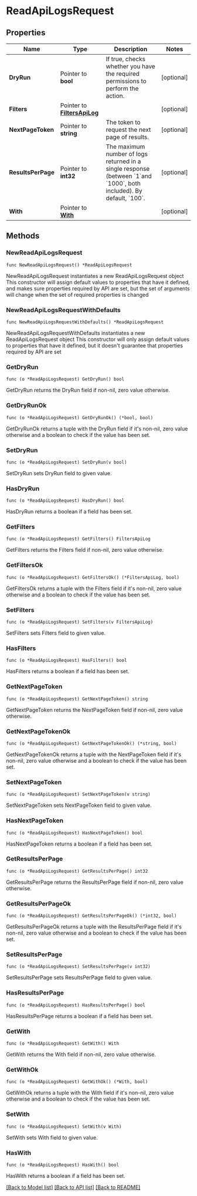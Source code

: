 # ReadApiLogsRequest

## Properties

Name | Type | Description | Notes
------------ | ------------- | ------------- | -------------
**DryRun** | Pointer to **bool** | If true, checks whether you have the required permissions to perform the action. | [optional] 
**Filters** | Pointer to [**FiltersApiLog**](FiltersApiLog.md) |  | [optional] 
**NextPageToken** | Pointer to **string** | The token to request the next page of results. | [optional] 
**ResultsPerPage** | Pointer to **int32** | The maximum number of logs returned in a single response (between &#x60;1&#x60;and &#x60;1000&#x60;, both included). By default, &#x60;100&#x60;. | [optional] 
**With** | Pointer to [**With**](With.md) |  | [optional] 

## Methods

### NewReadApiLogsRequest

`func NewReadApiLogsRequest() *ReadApiLogsRequest`

NewReadApiLogsRequest instantiates a new ReadApiLogsRequest object
This constructor will assign default values to properties that have it defined,
and makes sure properties required by API are set, but the set of arguments
will change when the set of required properties is changed

### NewReadApiLogsRequestWithDefaults

`func NewReadApiLogsRequestWithDefaults() *ReadApiLogsRequest`

NewReadApiLogsRequestWithDefaults instantiates a new ReadApiLogsRequest object
This constructor will only assign default values to properties that have it defined,
but it doesn't guarantee that properties required by API are set

### GetDryRun

`func (o *ReadApiLogsRequest) GetDryRun() bool`

GetDryRun returns the DryRun field if non-nil, zero value otherwise.

### GetDryRunOk

`func (o *ReadApiLogsRequest) GetDryRunOk() (*bool, bool)`

GetDryRunOk returns a tuple with the DryRun field if it's non-nil, zero value otherwise
and a boolean to check if the value has been set.

### SetDryRun

`func (o *ReadApiLogsRequest) SetDryRun(v bool)`

SetDryRun sets DryRun field to given value.

### HasDryRun

`func (o *ReadApiLogsRequest) HasDryRun() bool`

HasDryRun returns a boolean if a field has been set.

### GetFilters

`func (o *ReadApiLogsRequest) GetFilters() FiltersApiLog`

GetFilters returns the Filters field if non-nil, zero value otherwise.

### GetFiltersOk

`func (o *ReadApiLogsRequest) GetFiltersOk() (*FiltersApiLog, bool)`

GetFiltersOk returns a tuple with the Filters field if it's non-nil, zero value otherwise
and a boolean to check if the value has been set.

### SetFilters

`func (o *ReadApiLogsRequest) SetFilters(v FiltersApiLog)`

SetFilters sets Filters field to given value.

### HasFilters

`func (o *ReadApiLogsRequest) HasFilters() bool`

HasFilters returns a boolean if a field has been set.

### GetNextPageToken

`func (o *ReadApiLogsRequest) GetNextPageToken() string`

GetNextPageToken returns the NextPageToken field if non-nil, zero value otherwise.

### GetNextPageTokenOk

`func (o *ReadApiLogsRequest) GetNextPageTokenOk() (*string, bool)`

GetNextPageTokenOk returns a tuple with the NextPageToken field if it's non-nil, zero value otherwise
and a boolean to check if the value has been set.

### SetNextPageToken

`func (o *ReadApiLogsRequest) SetNextPageToken(v string)`

SetNextPageToken sets NextPageToken field to given value.

### HasNextPageToken

`func (o *ReadApiLogsRequest) HasNextPageToken() bool`

HasNextPageToken returns a boolean if a field has been set.

### GetResultsPerPage

`func (o *ReadApiLogsRequest) GetResultsPerPage() int32`

GetResultsPerPage returns the ResultsPerPage field if non-nil, zero value otherwise.

### GetResultsPerPageOk

`func (o *ReadApiLogsRequest) GetResultsPerPageOk() (*int32, bool)`

GetResultsPerPageOk returns a tuple with the ResultsPerPage field if it's non-nil, zero value otherwise
and a boolean to check if the value has been set.

### SetResultsPerPage

`func (o *ReadApiLogsRequest) SetResultsPerPage(v int32)`

SetResultsPerPage sets ResultsPerPage field to given value.

### HasResultsPerPage

`func (o *ReadApiLogsRequest) HasResultsPerPage() bool`

HasResultsPerPage returns a boolean if a field has been set.

### GetWith

`func (o *ReadApiLogsRequest) GetWith() With`

GetWith returns the With field if non-nil, zero value otherwise.

### GetWithOk

`func (o *ReadApiLogsRequest) GetWithOk() (*With, bool)`

GetWithOk returns a tuple with the With field if it's non-nil, zero value otherwise
and a boolean to check if the value has been set.

### SetWith

`func (o *ReadApiLogsRequest) SetWith(v With)`

SetWith sets With field to given value.

### HasWith

`func (o *ReadApiLogsRequest) HasWith() bool`

HasWith returns a boolean if a field has been set.


[[Back to Model list]](../README.md#documentation-for-models) [[Back to API list]](../README.md#documentation-for-api-endpoints) [[Back to README]](../README.md)


